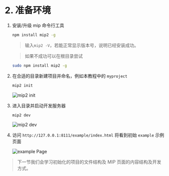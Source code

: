 # 2. 准备环境

1. 安装/升级 mip 命令行工具

    ```bash
    npm install mip2 -g
    ```

    > 输入`mip2 -V`，若能正常显示版本号，说明已经安装成功。

    > 如果不成功可以在根目录尝试

    ```bash
    sudo npm install mip2 -g
    ```

2. 在合适的目录新建项目并命名，例如本教程中的 `myproject`

    ```bash
    mip2 init
    ```

    ![mip2 init](https://mip-doc.cdn.bcebos.com/mipengine-org/assets/mip/codelab/mip-init0.jpg)

3. 进入目录并启动开发服务器

    ```bash
    mip2 dev
    ```

    ![mip2 dev](https://mip-doc.cdn.bcebos.com/mipengine-org/assets/mip/codelab/mip-dev0.jpg)

4. 访问 `http://127.0.0.1:8111/example/index.html` 将看到初始 `example` 示例页面

    ![example Page](https://mip-doc.cdn.bcebos.com/mipengine-org/assets/mip/codelab/home-init.png)

> 下一节我们会学习初始化的项目的文件结构及 MIP 页面的内容结构及开发方式。
